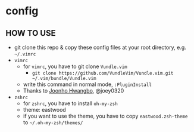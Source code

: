 # config

## HOW TO USE
- git clone this repo & copy these config files at your root directory, e.g. `~/.vimrc`
- `vimrc`
  - for `vimrc`, you have to git clone `Vundle.vim`
    - `git clone https://github.com/VundleVim/Vundle.vim.git ~/.vim/bundle/Vundle.vim`
  - write this command in normal mode, `:PluginInstall`
  - Thanks to [Joonho Hwangbo](https://github.com/joey0320), @joey0320 
- `zshrc`
  - for `zshrc`, you have to install `oh-my-zsh`
  - theme: eastwood
  - if you want to use the theme, you have to copy `eastwood.zsh-theme` to `~/.oh-my-zsh/themes/`
